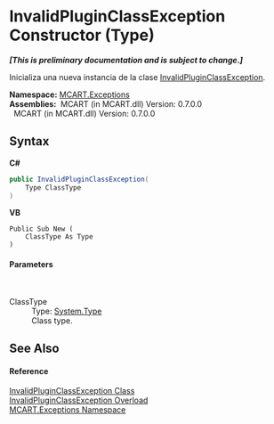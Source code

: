 # InvalidPluginClassException Constructor (Type)
 _**\[This is preliminary documentation and is subject to change.\]**_

Inicializa una nueva instancia de la clase <a href="f2b87ef1-8585-740f-235a-847a093e40eb">InvalidPluginClassException</a>.

**Namespace:**&nbsp;<a href="36e6166c-cb29-ee06-1b8a-ebc61fae7b0a">MCART.Exceptions</a><br />**Assemblies:**&nbsp;&nbsp;MCART (in MCART.dll) Version: 0.7.0.0<br />&nbsp;&nbsp;MCART (in MCART.dll) Version: 0.7.0.0<br />

## Syntax

**C#**<br />
``` C#
public InvalidPluginClassException(
	Type ClassType
)
```

**VB**<br />
``` VB
Public Sub New ( 
	ClassType As Type
)
```


#### Parameters
&nbsp;<dl><dt>ClassType</dt><dd>Type: <a href="http://msdn2.microsoft.com/es-es/library/42892f65" target="_blank">System.Type</a><br />Class type.</dd></dl>

## See Also


#### Reference
<a href="f2b87ef1-8585-740f-235a-847a093e40eb">InvalidPluginClassException Class</a><br /><a href="80576b04-0036-b035-4748-8f75a53d5d23">InvalidPluginClassException Overload</a><br /><a href="36e6166c-cb29-ee06-1b8a-ebc61fae7b0a">MCART.Exceptions Namespace</a><br />